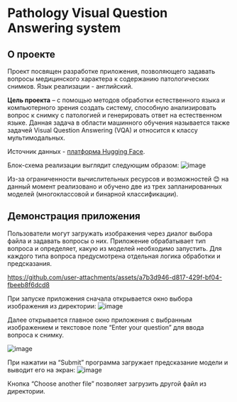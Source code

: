 # Pathology Visual Question Answering system

## О проекте

Проект посвящен разработке приложения, позволяющего задавать вопросы медицинского характера к содержанию патологических снимков. Язык реализации - английский.

**Цель проекта** – с помощью методов обработки естественного языка и компьютерного зрения создать систему, способную анализировать вопрос к снимку с патологией и генерировать ответ на естественном языке. Данная задача в области машинного обучения называется также задачей Visual Question Answering (VQA) и относится к классу мультимодальных.

Источник данных - [платформа Hugging Face](https://huggingface.co/datasets/flaviagiammarino/path-vqa).

Блок-схема реализации выглядит следующим образом:
![image](https://github.com/user-attachments/assets/c4f609f7-8038-4852-a323-29579148a719)

Из-за ограниченности вычислительных ресурсов и возможностей :blush: на данный момент реализовано и обучено две из трех запланированных моделей (многоклассовой и бинарной классификации).

## Демонстрация приложения

Пользователи могут загружать изображения через диалог выбора файла и задавать вопросы о них. Приложение обрабатывает тип вопроса и определяет, какую из моделей необходимо запустить. Для каждого типа вопроса предусмотрена отдельная логика обработки и предсказания.


https://github.com/user-attachments/assets/a7b3d946-d817-429f-bf04-fbeeb8f6dcd8



При запуске приложения сначала открывается окно выбора изображения из директории:
![image](https://github.com/user-attachments/assets/d30cf579-c115-44f6-8ebf-43ed5c961a35)

Далее открывается главное окно приложения с выбранным изображением и текстовое поле “Enter your question” для ввода вопроса к снимку.

![image](https://github.com/user-attachments/assets/52c2a7ff-98ed-4484-973b-92ef3ab2ab9e)

При нажатии на “Submit” программа загружает предсказание модели и выводит его на экран:
![image](https://github.com/user-attachments/assets/97b9865d-341b-45d8-bdf4-ccb377af9c90)

Кнопка “Choose another file” позволяет загрузить другой файл из директории.
